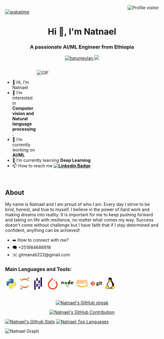 
<a href="https://komarev.com/ghpvc/?username=gulelaat">
  <img align="right" src="https://komarev.com/ghpvc/?username=gulelaat&label=Visitors&color=0e75b6&style=flat" alt="Profile visitor" />
</a>


[![wakatime](https://wakatime.com/badge/user/cc882208-c983-46cb-b4f5-ed20bb5c6e07.svg)](https://wakatime.com/@cc882208-c983-46cb-b4f5-ed20bb5c6e07)




<h1 align="center">Hi 👋, I'm Natnael</h1>
<h3 align="center">A passionate AI/ML Engineer from Ethiopia</h3>


<p align="center">
 <a href="https://www.linkedin.com/in/natnael-g" target="_blank">
  <img src="https://img.shields.io/badge/LinkedIn-0077B5?style=for-the-badge&logo=linkedin&logoColor=white" alt="harunjeylan"/>
 </a>
 <a href="https://x.com/elnathan00" target="_blank">
  <img src="https://img.shields.io/badge/x-1DA1F2?style=for-the-badge&logo=x&logoColor=white" />
 </a> 
</p>
<br />

<img align="right" top="450" height="280" width="400" alt="GIF" src="https://media.giphy.com/media/SWoSkN6DxTszqIKEqv/giphy.gif">

<br />

- 👋 Hi, I’m Natnael
- 👀 I’m interested in **Computer vision and Natural language processing.**
- 🔭 I’m currently working on **AI/ML**
- 🌱 I’m currently learning **Deep Learning**
- 📫 How to reach me **[![Linkedin Badge](https://img.shields.io/badge/-Natnael-blue?style=flat&logo=Linkedin&logoColor=white)](https://www.linkedin.com/in/natnael-g/)**

<br />
<H2>About</H2>
<p>My name is Natnael and I am proud of who I am. Every day I strive to be kind, honest, and true to myself. I believe in the power of hard work and making dreams into reality. It is important for me to keep pushing forward and taking on life with resilience, no matter what comes my way. Success doesn't come without challenge but I have faith that if I stay determined and confident, anything can be achieved!</p>

<ul>
  <li>
    ➡️ How to connect with me?
  </li>
    <li>
      🗨️ +251984688918
  </li>
    <li>
      ✉️ gitmanati222@gmail.com
  </li>
  </ul>

### Main Languages and Tools:
<div>
   <img src="https://github.com/devicons/devicon/blob/master/icons/python/python-original.svg" title="Python" **alt="Python" width="40" height="40"/>
  <img src="https://github.com/devicons/devicon/blob/master/icons/jupyter/jupyter-original.svg" title="jupyter" **alt="jupyter" width="40" height="40"/>
  <img src="https://github.com/devicons/devicon/blob/master/icons/pandas/pandas-original.svg" title="Pandas" alt="Pandas" width="40" height="40"/>&nbsp;
  <img src="https://github.com/devicons/devicon/blob/master/icons/pytorch/pytorch-original.svg" title="pytorch" alt="pytorch" width="40" height="40"/>&nbsp;
  <img src="https://github.com/devicons/devicon/blob/master/icons/nodejs/nodejs-original-wordmark.svg" title="NodeJS" alt="NodeJS" width="40" height="40"/>&nbsp;
  <img src="https://github.com/devicons/devicon/blob/master/icons/amazonwebservices/amazonwebservices-plain-wordmark.svg" title="AWS" alt="AWS" width="40" height="40"/>&nbsp;
  <img src="https://github.com/devicons/devicon/blob/master/icons/git/git-original-wordmark.svg" title="Git" **alt="Git" width="40" height="40"/>
   <img src="https://github.com/devicons/devicon/blob/master/icons/linux/linux-original.svg" title="Git" **alt="Git" width="40" height="40"/>
</div>

<br/>


<p align="center">
  <a href="https://github.com/gulelaat">
    <img src="https://github-readme-streak-stats.herokuapp.com/?user=gulelaat&theme=radical&border=7F3FBF&background=0D1117" alt="Natnael's GitHub streak"/>
  </a>
</p>

<p align="center">
  <a href="https://github.com/gulelaat">
    <img src="https://github-profile-summary-cards.vercel.app/api/cards/profile-details?username=gulelaat&theme=radical" alt="Natnael's GitHub Contribution"/>
  </a>
</p>

<a> 
    <a href="https://github.com/gulelaat"><img alt="Natnael's Github Stats" src="https://denvercoder1-github-readme-stats.vercel.app/api?username=gulelaat&show_icons=true&count_private=true&theme=react&border_color=7F3FBF&bg_color=0D1117&title_color=F85D7F&icon_color=F8D866" height="192px" width="49.5%"/></a>
  <a href="https://github.com/gulelaat"><img alt="Natnael Top Languages" src="https://denvercoder1-github-readme-stats.vercel.app/api/top-langs/?username=gulelaat&langs_count=8&layout=compact&theme=react&border_color=7F3FBF&bg_color=0D1117&title_color=F85D7F&icon_color=F8D866" height="192px" width="49.5%"/></a>
  <br/>
</a>

![Natnael Graph](https://github-readme-activity-graph.vercel.app/graph?username=gulelaat&custom_title=NAtnael%20GitHub%20Activity%20Graph&bg_color=0D1117&color=7F3FBF&line=7F3FBF&point=7F3FBF&area_color=FFFFFF&title_color=FFFFFF&area=true)





